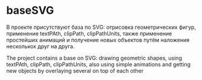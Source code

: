 # baseSVG

В проекте присутствуют база по SVG: отрисовка геометрических фигур, применение textPAth, clipPath, clipPathUnits, также применение простейших анимаций и получение новых объектов путём наложения несколькох друг на друга.

The project contains a base on SVG: drawing geometric shapes, using textPAth, clipPath, clipPathUnits, also using simple animations and getting new objects by overlaying several on top of each other
